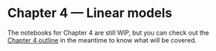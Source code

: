 # Chapter 4 — Linear models

The notebooks for Chapter 4 are still WIP,
but you can check out the [Chapter 4 outline](https://docs.google.com/document/d/1fwep23-95U-w1QMPU31nOvUnUXE2X3s_Dbk5JuLlKAY/edit#heading=h.9etj7aw4al9w)
in the meantime to know what will be covered.
